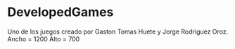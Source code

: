 # DevelopedGames
Uno de los juegos creado por Gaston Tomas Huete y Jorge Rodriguez Oroz.
Ancho = 1200
Alto = 700
